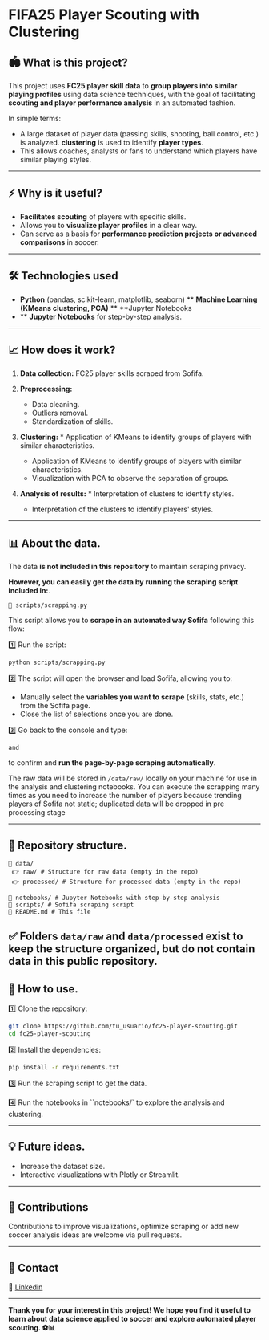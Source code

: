 # FIFA25 Player Scouting with Clustering

## 🏟️ What is this project?

This project uses **FC25 player skill data** to **group players into similar playing profiles** using data science techniques, with the goal of facilitating **scouting and player performance analysis** in an automated fashion.

In simple terms:

* A large dataset of player data (passing skills, shooting, ball control, etc.) is analyzed.
**clustering** is used to identify **player types**.
* This allows coaches, analysts or fans to understand which players have similar playing styles.

---

## ⚡ Why is it useful?

* **Facilitates scouting** of players with specific skills.
* Allows you to **visualize player profiles** in a clear way.
* Can serve as a basis for **performance prediction projects or advanced comparisons** in soccer.

---

## 🛠️ Technologies used

* **Python** (pandas, scikit-learn, matplotlib, seaborn)
** **Machine Learning (KMeans clustering, PCA)** ** **Jupyter Notebooks
* ** **Jupyter Notebooks** for step-by-step analysis.

---

## 📈 How does it work?

1. **Data collection:** FC25 player skills scraped from Sofifa.
2. **Preprocessing:**

   * Data cleaning.
   * Outliers removal.
   * Standardization of skills.
3. **Clustering:** * Application of KMeans to identify groups of players with similar characteristics.

   * Application of KMeans to identify groups of players with similar characteristics.
   * Visualization with PCA to observe the separation of groups.
4. **Analysis of results:** * Interpretation of clusters to identify styles.

   * Interpretation of the clusters to identify players' styles.

---

## 📊 About the data.

The data **is not included in this repository** to maintain scraping privacy.

**However, you can easily get the data by running the scraping script included in:**.

```
📁 scripts/scrapping.py
````

This script allows you to **scrape in an automated way Sofifa** following this flow:

1️⃣ Run the script:

````bash
python scripts/scrapping.py
````

2️⃣ The script will open the browser and load Sofifa, allowing you to:

* Manually select the **variables you want to scrape** (skills, stats, etc.) from the Sofifa page.
* Close the list of selections once you are done.

3️⃣ Go back to the console and type:

````
and
````

to confirm and **run the page-by-page scraping automatically**.

The raw data will be stored in `/data/raw/` locally on your machine for use in the analysis and clustering notebooks.
You can execute the scrapping many times as you need to increase the number of players because trending players of Sofifa not static; duplicated data will be dropped in pre processing stage

---

## 📂 Repository structure.

```
📁 data/
 👉 raw/ # Structure for raw data (empty in the repo)
 👉 processed/ # Structure for processed data (empty in the repo)

📁 notebooks/ # Jupyter Notebooks with step-by-step analysis
📁 scripts/ # Sofifa scraping script
📄 README.md # This file
````

✅ Folders `data/raw` and `data/processed` exist to keep the structure organized, but **do not contain data in this public repository**.
---


## 🚀 How to use.

1️⃣ Clone the repository:

```bash
git clone https://github.com/tu_usuario/fc25-player-scouting.git
cd fc25-player-scouting
````

2️⃣ Install the dependencies:

````bash
pip install -r requirements.txt
````

3️⃣ Run the scraping script to get the data.

4️⃣ Run the notebooks in ``notebooks/` to explore the analysis and clustering.

---

## 💡 Future ideas.

* Increase the dataset size.
* Interactive visualizations with Plotly or Streamlit.

---

## 🤝 Contributions

Contributions to improve visualizations, optimize scraping or add new soccer analysis ideas are welcome via pull requests.

---

## 📧 Contact

📩 [Linkedin](https://www.linkedin.com/in/humbertohp-aidev/)

---

**Thank you for your interest in this project! We hope you find it useful to learn about data science applied to soccer and explore automated player scouting. ⚽📊**
